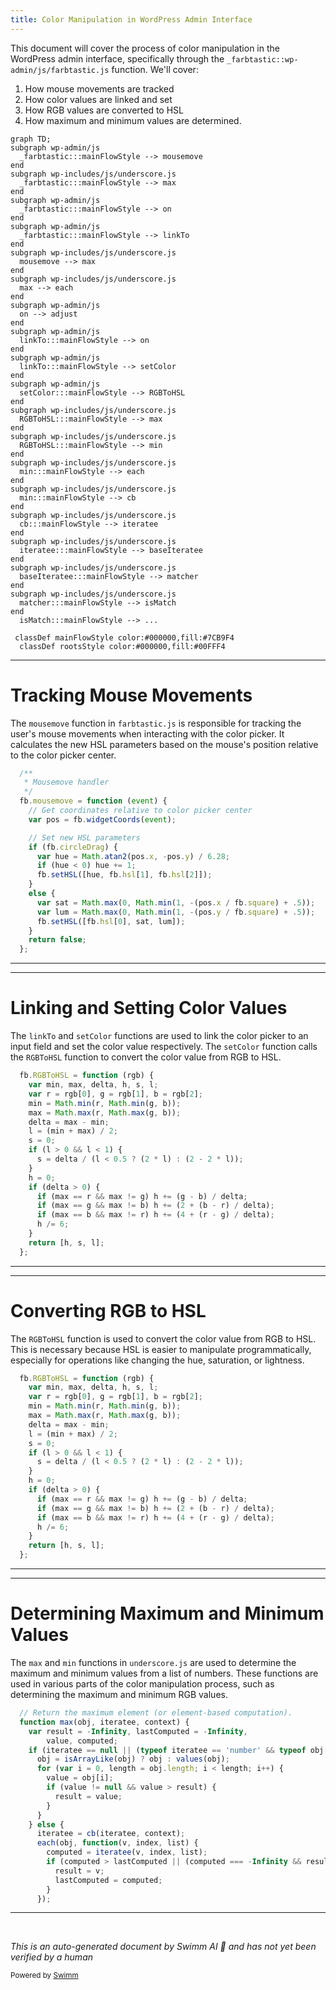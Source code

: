 ```yaml
---
title: Color Manipulation in WordPress Admin Interface
---
```

This document will cover the process of color manipulation in the WordPress admin interface, specifically through the `_farbtastic::wp-admin/js/farbtastic.js` function. We'll cover:

1. How mouse movements are tracked
2. How color values are linked and set
3. How RGB values are converted to HSL
4. How maximum and minimum values are determined.

```mermaid
graph TD;
subgraph wp-admin/js
  _farbtastic:::mainFlowStyle --> mousemove
end
subgraph wp-includes/js/underscore.js
  _farbtastic:::mainFlowStyle --> max
end
subgraph wp-admin/js
  _farbtastic:::mainFlowStyle --> on
end
subgraph wp-admin/js
  _farbtastic:::mainFlowStyle --> linkTo
end
subgraph wp-includes/js/underscore.js
  mousemove --> max
end
subgraph wp-includes/js/underscore.js
  max --> each
end
subgraph wp-admin/js
  on --> adjust
end
subgraph wp-admin/js
  linkTo:::mainFlowStyle --> on
end
subgraph wp-admin/js
  linkTo:::mainFlowStyle --> setColor
end
subgraph wp-admin/js
  setColor:::mainFlowStyle --> RGBToHSL
end
subgraph wp-includes/js/underscore.js
  RGBToHSL:::mainFlowStyle --> max
end
subgraph wp-includes/js/underscore.js
  RGBToHSL:::mainFlowStyle --> min
end
subgraph wp-includes/js/underscore.js
  min:::mainFlowStyle --> each
end
subgraph wp-includes/js/underscore.js
  min:::mainFlowStyle --> cb
end
subgraph wp-includes/js/underscore.js
  cb:::mainFlowStyle --> iteratee
end
subgraph wp-includes/js/underscore.js
  iteratee:::mainFlowStyle --> baseIteratee
end
subgraph wp-includes/js/underscore.js
  baseIteratee:::mainFlowStyle --> matcher
end
subgraph wp-includes/js/underscore.js
  matcher:::mainFlowStyle --> isMatch
end
  isMatch:::mainFlowStyle --> ...

 classDef mainFlowStyle color:#000000,fill:#7CB9F4
  classDef rootsStyle color:#000000,fill:#00FFF4
```

<SwmSnippet path="/wp-admin/js/farbtastic.js" line="138">

---

# Tracking Mouse Movements

The `mousemove` function in `farbtastic.js` is responsible for tracking the user's mouse movements when interacting with the color picker. It calculates the new HSL parameters based on the mouse's position relative to the color picker center.

```javascript
  /**
   * Mousemove handler
   */
  fb.mousemove = function (event) {
    // Get coordinates relative to color picker center
    var pos = fb.widgetCoords(event);

    // Set new HSL parameters
    if (fb.circleDrag) {
      var hue = Math.atan2(pos.x, -pos.y) / 6.28;
      if (hue < 0) hue += 1;
      fb.setHSL([hue, fb.hsl[1], fb.hsl[2]]);
    }
    else {
      var sat = Math.max(0, Math.min(1, -(pos.x / fb.square) + .5));
      var lum = Math.max(0, Math.min(1, -(pos.y / fb.square) + .5));
      fb.setHSL([fb.hsl[0], sat, lum]);
    }
    return false;
  };
```

---

</SwmSnippet>

<SwmSnippet path="/wp-admin/js/farbtastic.js" line="249">

---

# Linking and Setting Color Values

The `linkTo` and `setColor` functions are used to link the color picker to an input field and set the color value respectively. The `setColor` function calls the `RGBToHSL` function to convert the color value from RGB to HSL.

```javascript
  fb.RGBToHSL = function (rgb) {
    var min, max, delta, h, s, l;
    var r = rgb[0], g = rgb[1], b = rgb[2];
    min = Math.min(r, Math.min(g, b));
    max = Math.max(r, Math.max(g, b));
    delta = max - min;
    l = (min + max) / 2;
    s = 0;
    if (l > 0 && l < 1) {
      s = delta / (l < 0.5 ? (2 * l) : (2 - 2 * l));
    }
    h = 0;
    if (delta > 0) {
      if (max == r && max != g) h += (g - b) / delta;
      if (max == g && max != b) h += (2 + (b - r) / delta);
      if (max == b && max != r) h += (4 + (r - g) / delta);
      h /= 6;
    }
    return [h, s, l];
  };
```

---

</SwmSnippet>

<SwmSnippet path="/wp-admin/js/farbtastic.js" line="249">

---

# Converting RGB to HSL

The `RGBToHSL` function is used to convert the color value from RGB to HSL. This is necessary because HSL is easier to manipulate programmatically, especially for operations like changing the hue, saturation, or lightness.

```javascript
  fb.RGBToHSL = function (rgb) {
    var min, max, delta, h, s, l;
    var r = rgb[0], g = rgb[1], b = rgb[2];
    min = Math.min(r, Math.min(g, b));
    max = Math.max(r, Math.max(g, b));
    delta = max - min;
    l = (min + max) / 2;
    s = 0;
    if (l > 0 && l < 1) {
      s = delta / (l < 0.5 ? (2 * l) : (2 - 2 * l));
    }
    h = 0;
    if (delta > 0) {
      if (max == r && max != g) h += (g - b) / delta;
      if (max == g && max != b) h += (2 + (b - r) / delta);
      if (max == b && max != r) h += (4 + (r - g) / delta);
      h /= 6;
    }
    return [h, s, l];
  };
```

---

</SwmSnippet>

<SwmSnippet path="/wp-includes/js/underscore.js" line="1466">

---

# Determining Maximum and Minimum Values

The `max` and `min` functions in `underscore.js` are used to determine the maximum and minimum values from a list of numbers. These functions are used in various parts of the color manipulation process, such as determining the maximum and minimum RGB values.

```javascript
  // Return the maximum element (or element-based computation).
  function max(obj, iteratee, context) {
    var result = -Infinity, lastComputed = -Infinity,
        value, computed;
    if (iteratee == null || (typeof iteratee == 'number' && typeof obj[0] != 'object' && obj != null)) {
      obj = isArrayLike(obj) ? obj : values(obj);
      for (var i = 0, length = obj.length; i < length; i++) {
        value = obj[i];
        if (value != null && value > result) {
          result = value;
        }
      }
    } else {
      iteratee = cb(iteratee, context);
      each(obj, function(v, index, list) {
        computed = iteratee(v, index, list);
        if (computed > lastComputed || (computed === -Infinity && result === -Infinity)) {
          result = v;
          lastComputed = computed;
        }
      });
```

---

</SwmSnippet>

&nbsp;

*This is an auto-generated document by Swimm AI 🌊 and has not yet been verified by a human*

<SwmMeta version="3.0.0" repo-id="Z2l0aHViJTNBJTNBbXl3ZWJzaXRlZGVtbyUzQSUzQWdpbGFkbmF2b3Q=" repo-name="mywebsitedemo" doc-type="flows"><sup>Powered by [Swimm](/)</sup></SwmMeta>
